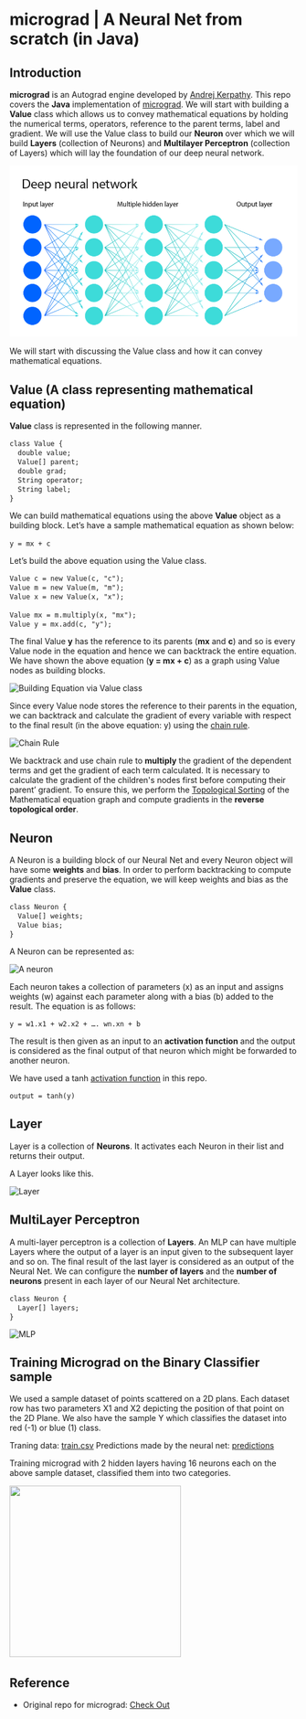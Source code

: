 # micrograd | A Neural Net from scratch (in Java)

## Introduction

**micrograd** is an Autograd engine developed by [Andrej Kerpathy](https://github.com/karpathy). This repo covers the **Java** implementation of [micrograd](https://github.com/karpathy/micrograd). We will start with building a **Value** class which allows us to convey mathematical equations by holding the numerical terms, operators, reference to the parent terms, label and gradient. We will use the Value class to build our **Neuron** over which we will build **Layers** (collection of Neurons) and **Multilayer Perceptron** (collection of Layers) which will lay the foundation of our deep neural network.

![Neural Network](/media/neural-network.png)

We will start with discussing the Value class and how it can convey mathematical equations.

## Value (A class representing mathematical equation)

**Value** class is represented in the following manner.

```
class Value {
  double value;
  Value[] parent;
  double grad;
  String operator;
  String label;
}
```

We can build mathematical equations using the above **Value** object as a building block. Let’s have a sample mathematical equation as shown below:

```y = mx + c```

Let’s build the above equation using the Value class.

```
Value c = new Value(c, "c");
Value m = new Value(m, "m");
Value x = new Value(x, "x");

Value mx = m.multiply(x, "mx");
Value y = mx.add(c, "y");
```

The final Value **y** has the reference to its parents (**mx** and **c**) and so is every Value node in the equation and hence we can backtrack the entire equation. We have shown the above equation (**y = mx + c**) as a graph using Value nodes as building blocks.

![Building Equation via Value class](/media/micrograd1.png)

Since every Value node stores the reference to their parents in the equation, we can backtrack and calculate the gradient of every variable with respect to the final result (in the above equation: y) using the [chain rule](https://en.wikipedia.org/wiki/Chain_rule).

![Chain Rule](/media/chain-rule.png)

We backtrack and use chain rule to **multiply** the gradient of the dependent terms and get the gradient of each term calculated. It is necessary to calculate the gradient of the children's nodes first before computing their parent’ gradient. To ensure this, we perform the [Topological Sorting](https://en.wikipedia.org/wiki/Topological_sorting) of the Mathematical equation graph and compute gradients in the **reverse topological order**.

## Neuron

A Neuron is a building block of our Neural Net and every Neuron object will have some **weights** and **bias**. In order to perform backtracking to compute gradients and preserve the equation, we will keep weights and bias as the **Value** class.

```
class Neuron {
  Value[] weights;
  Value bias;
}
```

A Neuron can be represented as:

![A neuron](/media/neuron.jpeg)

Each neuron takes a collection of parameters (x) as an input and assigns weights (w) against each parameter along with a bias (b) added to the result. The equation is as follows:

```
y = w1.x1 + w2.x2 + …. wn.xn + b

```

The result is then given as an input to an **activation function** and the output is considered as the final output of that neuron which might be forwarded to another neuron.

We have used a tanh [activation function](https://paperswithcode.com/method/tanh-activation) in this repo.

```
output = tanh(y)
```

## Layer

Layer is a collection of **Neurons**. It activates each Neuron in their list and returns their output.

A Layer looks like this.

![Layer](/media/layer.jpeg)

## MultiLayer Perceptron

A multi-layer perceptron is a collection of **Layers**. An MLP can have multiple Layers where the output of a layer is an input given to the subsequent layer and so on. The final result of the last layer is considered as an output of the Neural Net. We can configure the **number of layers** and the **number of neurons** present in each layer of our Neural Net architecture.

```
class Neuron {
  Layer[] layers;
}
```

![MLP](/media/mlp.jpeg)

## Training Micrograd on the Binary Classifier sample

We used a sample dataset of points scattered on a 2D plans. Each dataset row has two parameters X1 and X2 depicting the position of that point on the 2D Plane.
We also have the sample Y which classifies the dataset into red (-1) or blue (1) class.

Traning data: [train.csv](/dataset/train.csv)
Predictions made by the neural net: [predictions](/dataset/predictions.txt)

Training micrograd with 2 hidden layers having 16 neurons each on the above sample dataset, classified them into two categories.

<img src="./media/prediction.png" width=300 height=300>

## Reference

- Original repo for micrograd: [Check Out](https://github.com/karpathy/micrograd)

